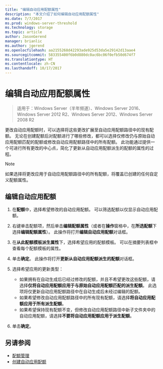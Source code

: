 ```yaml
---
title: "编辑自动应用配额属性"
description: "本文介绍了如何编辑自动应用配额属性"
ms.date: 7/7/2017
ms.prod: windows-server-threshold
ms.technology: storage
ms.topic: article
author: JasonGerend
manager: brianlic
ms.author: jgerend
ms.openlocfilehash: aa2155268d42293ade925d53da5e29142d13aae4
ms.sourcegitcommit: 583355400f6b0d880dc0ac6bc06f0efb50d674f7
ms.translationtype: HT
ms.contentlocale: zh-CN
ms.lasthandoff: 10/17/2017
---
```

# <a name="edit-auto-apply-quota-properties"></a>编辑自动应用配额属性

> 适用于：Windows Server（半年频道）、Windows Server 2016、Windows Server 2012 R2、Windows Server 2012、Windows Server 2008 R2

更改自动应用配额时，可以选择将这些更改扩展至自动应用配额路径中的现有配额。 无论在创建配额后对配额进行了哪些修改，都可以选择仅修改仍与原始自动应用配额匹配的配额或修改自动应用配额路径中的所有配额。 此功能通过提供一个可进行所有更改的中心点，简化了更新从自动应用配额派生的配额的属性的过程。

> [!Note]
> 如果选择将更改应用于自动应用配额路径中的所有配额，将覆盖已创建的任何自定义配额属性。

## <a name="to-edit-an-auto-apply-quota"></a>编辑自动应用配额

1.  在**配额**中，选择希望修改的自动应用配额。 可以筛选配额以仅显示自动应用配额。

2.  右键单击配额项，然后单击**编辑配额属性**（或者在**操作**窗格中，在**所选配额**下选择**编辑配额属性**）。 此操作将打开**编辑自动应用配额**对话框。

3.  在**从此配额模板派生属性**下，选择希望应用的配额模板。 可以在摘要列表框中查看每个配额模板的属性。

4.  单击**确定**。 此操作将打开**更新从自动应用配额派生的配额**对话框。

5.  选择希望应用的更新类型：

    -   如果拥有在自动生成后已经过修改的配额，并且不希望更改这些配额，请选择**仅将自动应用配额应用于与原始自动应用配额匹配的派生配额**。 此选项将仅更新自动应用配额路径中在自动生成后未经过编辑的配额。
    -   如果希望修改自动应用配额路径中的所有现有配额，请选择**将自动应用配额应用于所有派生配额**。
    -   如果希望保持现有配额不变，但修改自动应用配额路径中新子文件夹中的自动应用配额，请选择**不要将自动应用配额应用于派生配额**。

6.  单击**确定**。

## <a name="see-also"></a>另请参阅

-   [配额管理](quota-management.md)
-   [创建自动应用配额](create-auto-apply-quota.md)


